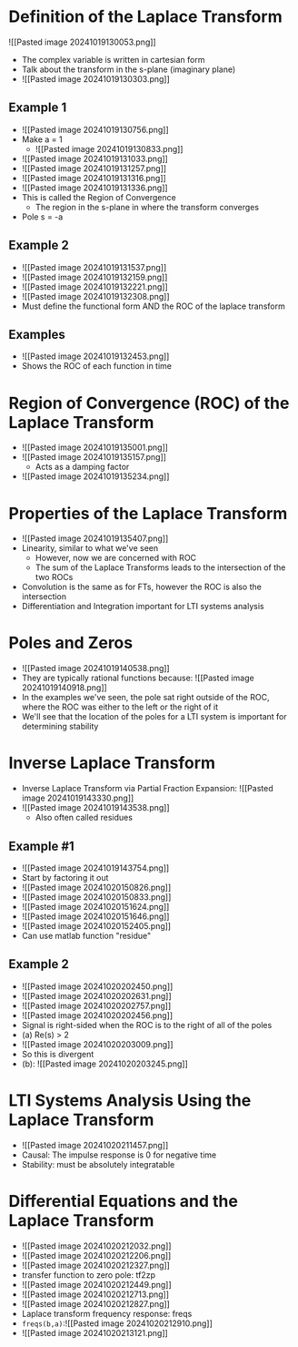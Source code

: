 # Definition of the Laplace Transform
![[Pasted image 20241019130053.png]]
- The complex variable is written in cartesian form
- Talk about the transform in the s-plane (imaginary plane)
- ![[Pasted image 20241019130303.png]]
## Example 1
- ![[Pasted image 20241019130756.png]]
- Make a = 1
	- ![[Pasted image 20241019130833.png]]
- ![[Pasted image 20241019131033.png]]
- ![[Pasted image 20241019131257.png]]
- ![[Pasted image 20241019131316.png]]
- ![[Pasted image 20241019131336.png]]
- This is called the Region of Convergence
	- The region in the s-plane in where the transform converges
- Pole s = -a
## Example 2
- ![[Pasted image 20241019131537.png]]
- ![[Pasted image 20241019132159.png]]
- ![[Pasted image 20241019132221.png]]
- ![[Pasted image 20241019132308.png]]
- Must define the functional form AND the ROC of the laplace transform
## Examples
- ![[Pasted image 20241019132453.png]]
- Shows the ROC of each function in time
# Region of Convergence (ROC) of the Laplace Transform
- ![[Pasted image 20241019135001.png]]
- ![[Pasted image 20241019135157.png]]
	- Acts as a damping factor
- ![[Pasted image 20241019135234.png]]
# Properties of the Laplace Transform
- ![[Pasted image 20241019135407.png]]
- Linearity, similar to what we've seen
	- However, now we are concerned with ROC
	- The sum of the Laplace Transforms leads to the intersection of the two ROCs
- Convolution is the same as for FTs, however the ROC is also the intersection
- Differentiation and Integration important for LTI systems analysis
# Poles and Zeros
- ![[Pasted image 20241019140538.png]]
- They are typically rational functions because: ![[Pasted image 20241019140918.png]]
- In the examples we've seen, the pole sat right outside of the ROC, where the ROC was either to the left or the right of it
- We'll see that the location of the poles for a LTI system is important for determining stability
# Inverse Laplace Transform
- Inverse Laplace Transform via Partial Fraction Expansion: ![[Pasted image 20241019143330.png]]
- ![[Pasted image 20241019143538.png]]
	- Also often called residues
## Example #1
- ![[Pasted image 20241019143754.png]]
- Start by factoring it out
- ![[Pasted image 20241020150826.png]]
- ![[Pasted image 20241020150833.png]]
- ![[Pasted image 20241020151624.png]]
- ![[Pasted image 20241020151646.png]]
- ![[Pasted image 20241020152405.png]]
- Can use matlab function "residue"
## Example 2
- ![[Pasted image 20241020202450.png]]
- ![[Pasted image 20241020202631.png]]
- ![[Pasted image 20241020202757.png]]
- ![[Pasted image 20241020202456.png]]
- Signal is right-sided when the ROC is to the right of all of the poles
- (a) Re(s) > 2
- ![[Pasted image 20241020203009.png]]
- So this is divergent
- (b): ![[Pasted image 20241020203245.png]]
# LTI Systems Analysis Using the Laplace Transform
- ![[Pasted image 20241020211457.png]]
- Causal: The impulse response is 0 for negative time
- Stability: must be absolutely integratable
# Differential Equations and the Laplace Transform
- ![[Pasted image 20241020212032.png]]
- ![[Pasted image 20241020212206.png]]
- ![[Pasted image 20241020212327.png]]
- transfer function to zero pole: tf2zp
- ![[Pasted image 20241020212449.png]]
- ![[Pasted image 20241020212713.png]]
- ![[Pasted image 20241020212827.png]]
- Laplace transform frequency response: freqs
- `freqs(b,a)`:![[Pasted image 20241020212910.png]]
- ![[Pasted image 20241020213121.png]]